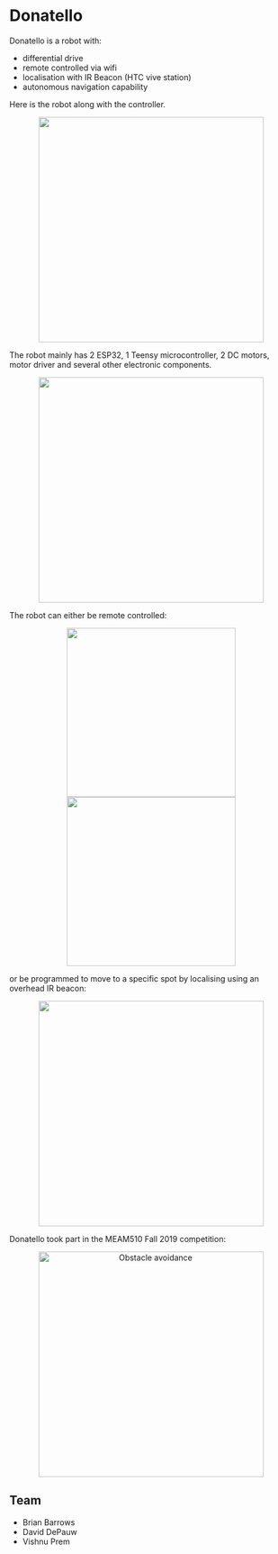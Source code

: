 # Donatello


Donatello is a robot with:
- differential drive
- remote controlled via wifi
- localisation with IR Beacon (HTC vive station)
- autonomous navigation capability

 Here is the robot along with the controller.
 
<p align="center"> 
<img src="/img/img1.png" width = "400"/>
</p> 

The robot mainly has 2 ESP32, 1 Teensy microcontroller, 2 DC motors, motor driver and several other electronic components.

<p align="center"> 
<img src="/img/img2.png" width = "400"/>
</p> 

The robot can either be remote controlled:

<p align="center"> 
<img src="/img/gif1.gif" height = "300"/>
<img src="/img/gif2.gif" height = "300"/>
</p> 

or be programmed to move to a specific spot by localising using an overhead IR beacon:

<p align="center"> 
<img src="/img/gif3.gif" width = "400"/>
</p> 

Donatello took part in the MEAM510 Fall 2019 competition:

<p align="center">
<a href="https://youtu.be/reoxj4HhTFM?t=1323" target="_blank">
         <img alt="Obstacle avoidance" src="/img/img3.png" width="400" >
</a>
</p>

## Team
- Brian Barrows
- David DePauw
- Vishnu Prem
